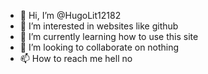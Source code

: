 - 👋 Hi, I’m @HugoLit12182
- 👀 I’m interested in websites like github
- 🌱 I’m currently learning how to use this site 
- 💞️ I’m looking to collaborate on nothing 
- 📫 How to reach me hell no

<!---
HugoLit12182/HugoLit12182 is a ✨ special ✨ repository because its `README.md` (this file) appears on your GitHub profile.
You can click the Preview link to take a look at your changes.
--->
